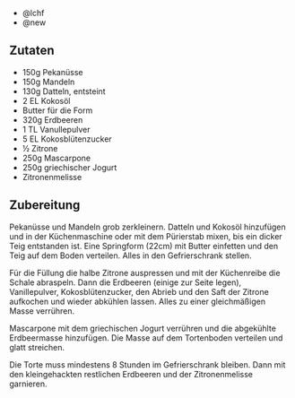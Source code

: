 - @lchf
- @new

## Zutaten
- 150g  Pekanüsse
- 150g  Mandeln
- 130g  Datteln, entsteint
- 2 EL  Kokosöl
- Butter für die Form
- 320g  Erdbeeren
- 1 TL  Vanullepulver
- 5 EL  Kokosblütenzucker
- ½     Zitrone
- 250g  Mascarpone
- 250g  griechischer Jogurt
- Zitronenmelisse

## Zubereitung
Pekanüsse und Mandeln grob zerkleinern. Datteln und Kokosöl hinzufügen und in der Küchenmaschine oder mit dem Pürierstab mixen, bis ein dicker Teig entstanden ist. Eine Springform (22cm) mit Butter einfetten und den Teig auf dem Boden verteilen. Alles in den Gefrierschrank stellen.

Für die Füllung die halbe Zitrone auspressen und mit der Küchenreibe die Schale abraspeln. Dann die Erdbeeren (einige zur Seite legen), Vanillepulver, Kokosblütenzucker, den Abrieb und den Saft der Zitrone aufkochen und wieder abkühlen lassen. Alles zu einer gleichmäßigen Masse verrühren.

Mascarpone mit dem griechischen Jogurt verrühren und die abgekühlte Erdbeermasse hinzufügen. Die Masse auf dem Tortenboden verteilen und glatt streichen.

Die Torte muss mindestens 8 Stunden im Gefrierschrank bleiben. Dann mit den kleingehackten restlichen Erdbeeren und der Zitronenmelisse garnieren.

